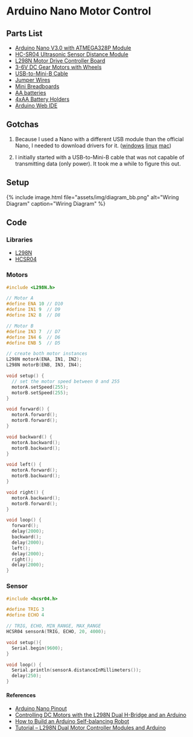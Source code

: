 # Arduino Nano Motor Control

## Parts List

* [Arduino Nano V3.0 with ATMEGA328P Module](https://smile.amazon.com/gp/product/B071JBYDGM)
* [HC-SR04 Ultrasonic Sensor Distance Module](https://smile.amazon.com/gp/product/B01MA4O5G5)
* [L298N Motor Drive Controller Board](https://smile.amazon.com/gp/product/B06X9D1PR9)
* [3-6V DC Gear Motors with Wheels](https://smile.amazon.com/gp/product/B072HRR8W4)
* [USB-to-Mini-B Cable](https://smile.amazon.com/dp/B00NH13S44/)
* [Jumper Wires](https://smile.amazon.com/dp/B072L1XMJR)
* [Mini Breadboards](https://smile.amazon.com/gp/product/B01EV6SBXQ)
* [AA batteries](https://smile.amazon.com/gp/product/B00NTCH52W)
* [4xAA Battery Holders](https://smile.amazon.com/gp/product/B077C1QGC7)
* [Arduino Web IDE](https://create.arduino.cc)

## Gotchas
1. Because I used a Nano with a different USB module than the official Nano, I needed to download drivers for it.  ([windows](assets/CH341SER.zip) [linux](assets/CH341SER_LINUX.zip) [mac](assets/CH341SER_MAC.zip))

2. I initially started with a USB-to-Mini-B cable that was not capable of transmitting data (only power). It took me a while to figure this out.

## Setup

{% include image.html file="assets/img/diagram_bb.png"
  alt="Wiring Diagram"
  caption="Wiring Diagram"
  %}

## Code

### Libraries

* [L298N](https://github.com/AndreaLombardo/L298N)
* [HCSR04](https://github.com/jeremylindsayni/Bifrost.Arduino.Sensors.HCSR04)

### Motors

```cpp
#include <L298N.h>

// Motor A
#define ENA 10 // D10
#define IN1 9  // D9
#define IN2 8  // D8

// Motor B
#define IN3 7  // D7
#define IN4 6  // D6
#define ENB 5  // D5

// create both motor instances
L298N motorA(ENA, IN1, IN2);
L298N motorB(ENB, IN3, IN4);

void setup() {
  // set the motor speed between 0 and 255
  motorA.setSpeed(255);
  motorB.setSpeed(255);
}

void forward() {
  motorA.forward();
  motorB.forward();
}

void backward() {
  motorA.backward();
  motorB.backward();
}

void left() {
  motorA.forward();
  motorB.backward();
}

void right() {
  motorA.backward();
  motorB.forward();
}

void loop() {
  forward();
  delay(2000);
  backward();
  delay(2000);
  left();
  delay(2000);
  right();
  delay(2000);
}
```

### Sensor

```cpp
#include <hcsr04.h>

#define TRIG 3
#define ECHO 4

// TRIG, ECHO, MIN_RANGE, MAX_RANGE
HCSR04 sensorA(TRIG, ECHO, 20, 4000);

void setup(){
  Serial.begin(9600);
}

void loop() {
  Serial.println(sensorA.distanceInMillimeters());
  delay(250);
}
```

#### References
* [Arduino Nano Pinout](http://www.pighixxx.com/test/wp-content/uploads/2014/11/nano.png)
* [Controlling DC Motors with the L298N Dual H-Bridge and an Arduino](https://dronebotworkshop.com/dc-motors-l298n-h-bridge/)
* [How to Build an Arduino Self-balancing Robot](https://create.arduino.cc/projecthub/zac-jackson/how-to-build-an-arduino-self-balancing-robot-46d992)
* [Tutorial – L298N Dual Motor Controller Modules and Arduino](http://tronixstuff.com/2014/11/25/tutorial-l298n-dual-motor-controller-modules-and-arduino/)
